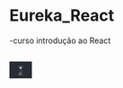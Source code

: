 # Eureka_React

-curso introdução ao React
##

<img align="center" alt="Elizabeth-Js" height="30" width="40" src="https://github.com/elizabethesantos/Eureka_React/blob/main/consultaCep.jpeg">
 
